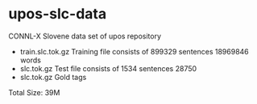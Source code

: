 upos-slc-data
=============

CONNL-X Slovene data set of upos repository

- train.slc.tok.gz  Training file consists of 899329 sentences  18969846 words
- slc.tok.gz  Test file consists of 1534 sentences 28750
- slc.tok.gz  Gold tags

Total Size: 39M
